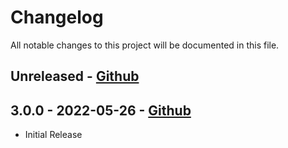 # Changelog

All notable changes to this project will be documented in this file.

## Unreleased - [Github](https://github.com/peaudecastor/boost-security-scanner-github/circleci/3.0.0..HEAD)

## 3.0.0 - 2022-05-26 - [Github](https://github.com/peaudecastor/boost-security-scanner-circleci/releases/tag/3.0.0)

- Initial Release

